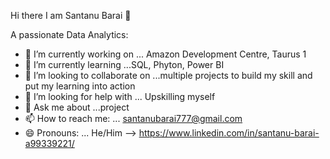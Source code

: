  Hi there I am Santanu Barai 👋
 
A passionate Data Analytics:

- 🔭 I’m currently working on ... Amazon Development Centre, Taurus 1
- 🌱 I’m currently learning ...SQL, Phyton, Power BI
- 👯 I’m looking to collaborate on ...multiple projects to build my skill and put my learning into action
- 🤔 I’m looking for help with ... Upskilling myself
- 💬 Ask me about ...project 
- 📫 How to reach me: ... santanubarai777@gmail.com
- 😄 Pronouns: ... He/Him
-->
https://www.linkedin.com/in/santanu-barai-a99339221/
